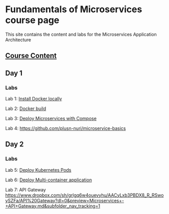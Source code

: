 # Fundamentals of Microservices course page 

This site contains the content and labs for the Microservices Application Architecture

## [Course Content](http://bit.ly/fun-istio-slides)

## Day 1 

### Labs

Lab 1: [Install Docker locally](labs/01-docker-daemon)

Lab 2: [Docker build](labs/02-docker-build/)   

Lab 3: [Deploy Microservices with Compose](labs/03-compose) 

Lab 4: https://github.com/plusn-nuri/microservice-basics



## Day 2

### Labs 

Lab 5: [Deploy Kubernetes Pods](labs/04-pods)

Lab 6: [Deploy Multi-container application](labs/05-multi)

Lab 7: API Gateway https://www.dropbox.com/sh/grlgq6w4ouevyhu/AACyLxb3PBDX8_R_RSwoySZFa/API%20Gateway?dl=0&preview=Microservices+-+API+Gateway.md&subfolder_nav_tracking=1
